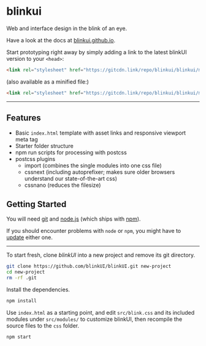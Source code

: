 # blinkui
Web and interface design in the blink of an eye.

Have a look at the docs at [blinkui.github.io](https://blinkui.github.io/).

Start prototyping right away by simply adding a link to the latest blinkUI version to your `<head>`:

``` html
<link rel="stylesheet" href="https://gitcdn.link/repo/blinkui/blinkui/master/css/blink.css">
```

(also available as a minified file:)

``` html
<link rel="stylesheet" href="https://gitcdn.link/repo/blinkui/blinkui/master/css/blink.min.css">
```

---

## Features

- Basic `index.html` template with asset links and responsive viewport meta tag
- Starter folder structure
- npm run scripts for processing with postcss
- postcss plugins
  - import (combines the single modules into one css file)
  - cssnext (including autoprefixer; makes sure older browsers understand our state-of-the-art css)
  - cssnano (reduces the filesize)

## Getting Started

You will need [git](https://git-scm.com/) and [node.js](http://nodejs.org/download/) (which ships with [npm](https://docs.npmjs.com/getting-started/what-is-npm)).

If you should encounter problems with `node` or `npm`, you might have to [update](https://docs.npmjs.com/getting-started/installing-node) either one.

---

To start fresh, clone *blinkUI* into a new project and remove its git directory.

``` bash
git clone https://github.com/blinkUI/blinkUI.git new-project
cd new-project
rm -rf .git
```

Install the dependencies.

``` bash
npm install
```

Use `index.html` as a starting point, and edit `src/blink.css` and its included modules under `src/modules/` to customize blinkUI, then recompile the source files to the `css` folder.

``` bash
npm start
```
